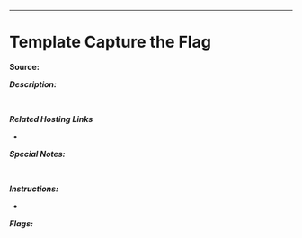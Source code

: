 ****

# Template Capture the Flag



**Source:** 

***Description:***

​	

***Related Hosting Links***

- 

***Special Notes:***

​	



***Instructions:*** 

- 









***Flags:***

​	

